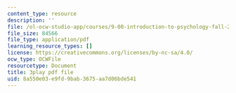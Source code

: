 ```yaml
---
content_type: resource
description: ''
file: /ol-ocw-studio-app/courses/9-00-introduction-to-psychology-fall-2004/8a550e03e9fd9bab3675aa7d06bde541_10506.pdf
file_size: 84566
file_type: application/pdf
learning_resource_types: []
license: https://creativecommons.org/licenses/by-nc-sa/4.0/
ocw_type: OCWFile
resourcetype: Document
title: 3play pdf file
uid: 8a550e03-e9fd-9bab-3675-aa7d06bde541
---
```

